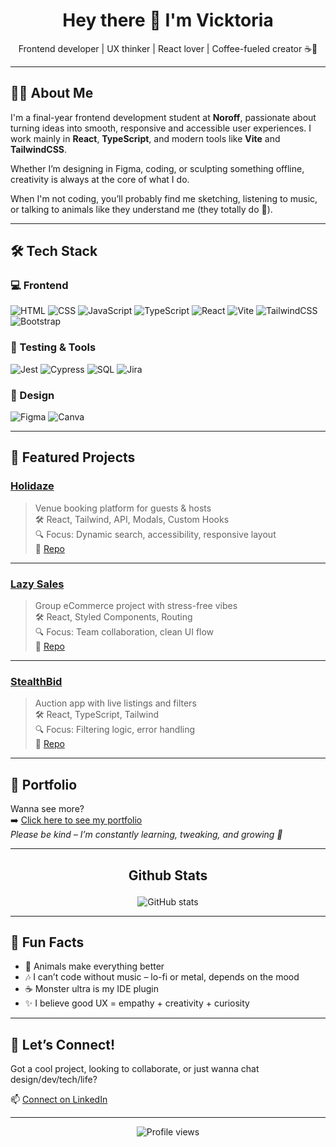 

<h1 align="center">Hey there 👋 I'm Vicktoria</h1>
<p align="center">Frontend developer | UX thinker | React lover | Coffee-fueled creator ☕️🎨</p>

---

## 👩‍💻 About Me

I'm a final-year frontend development student at **Noroff**, passionate about turning ideas into smooth, responsive and accessible user experiences. I work mainly in **React**, **TypeScript**, and modern tools like **Vite** and **TailwindCSS**.  

Whether I’m designing in Figma, coding, or sculpting something offline, creativity is always at the core of what I do.  

When I'm not coding, you’ll probably find me sketching, listening to music, or talking to animals like they understand me (they totally do 🐾).

---

## 🛠️ Tech Stack

### 💻 Frontend
![HTML](https://img.shields.io/badge/HTML5-E34F26?logo=html5&logoColor=white&style=flat)
![CSS](https://img.shields.io/badge/CSS3-1572B6?logo=css3&logoColor=white&style=flat)
![JavaScript](https://img.shields.io/badge/JavaScript-F7DF1E?logo=javascript&logoColor=black&style=flat)
![TypeScript](https://img.shields.io/badge/TypeScript-3178C6?logo=typescript&logoColor=white&style=flat)
![React](https://img.shields.io/badge/React-61DAFB?logo=react&logoColor=black&style=flat)
![Vite](https://img.shields.io/badge/Vite-646CFF?logo=vite&logoColor=white&style=flat)
![TailwindCSS](https://img.shields.io/badge/Tailwind-38B2AC?logo=tailwindcss&logoColor=white&style=flat)
![Bootstrap](https://img.shields.io/badge/Bootstrap-7952B3?logo=bootstrap&logoColor=white&style=flat)

### 🧪 Testing & Tools
![Jest](https://img.shields.io/badge/Jest-C21325?logo=jest&logoColor=white&style=flat)
![Cypress](https://img.shields.io/badge/Cypress-17202C?logo=cypress&logoColor=white&style=flat)
![SQL](https://img.shields.io/badge/SQL-4479A1?logo=postgresql&logoColor=white&style=flat)
![Jira](https://img.shields.io/badge/Jira-0052CC?logo=jira&logoColor=white&style=flat)

### 🎨 Design
![Figma](https://img.shields.io/badge/Figma-F24E1E?logo=figma&logoColor=white&style=flat)
![Canva](https://img.shields.io/badge/Canva-00C4CC?logo=canva&logoColor=white&style=flat)

---

## 🌟 Featured Projects

### [Holidaze](https://holidaze-mode.netlify.app/)
> Venue booking platform for guests & hosts  
🛠️ React, Tailwind, API, Modals, Custom Hooks  
🔍 Focus: Dynamic search, accessibility, responsive layout  
🔗 [Repo](https://github.com/Vickabu/holidaze-pe2)

---

### [Lazy Sales](https://lazysales.netlify.app/)
> Group eCommerce project with stress-free vibes  
🛠️ React, Styled Components, Routing  
🔍 Focus: Team collaboration, clean UI flow  
🔗 [Repo](https://github.com/Vickabu/ca-js-frameworks)

---

### [StealthBid](https://stealth-bid.netlify.app/)
> Auction app with live listings and filters  
🛠️ React, TypeScript, Tailwind  
🔍 Focus: Filtering logic, error handling  
🔗 [Repo](https://github.com/Vickabu/StealthBid)

---

## 🎨 Portfolio

Wanna see more?  
➡️ [Click here to see my portfolio](https://vickabu.netlify.app/)  
*Please be kind – I’m constantly learning, tweaking, and growing 💛*

---

## <p align="center"> Github Stats</p>

<p align="center">
  <img src="https://github-readme-stats.vercel.app/api?username=Vickabu&show_icons=true&theme=radical" alt="GitHub stats" />
</p>

---

## 🎉 Fun Facts

- 🐾 Animals make everything better  
- 🎶 I can’t code without music – lo-fi or metal, depends on the mood  
- ☕ Monster ultra is my IDE plugin  
- ✨ I believe good UX = empathy + creativity + curiosity

---

## 🤝 Let’s Connect!

Got a cool project, looking to collaborate, or just wanna chat design/dev/tech/life?

📫 [Connect on LinkedIn](https://www.linkedin.com/in/vicktoria-alexandra-bure-a98b1815a/)

---

<p align="center">
  <img src="https://komarev.com/ghpvc/?username=Vickabu&style=flat-square&color=9F7AEA" alt="Profile views" />
</p>


<!--
**Vickabu/vickabu** is a ✨ _special_ ✨ repository because its `README.md` (this file) appears on your GitHub profile.

Here are some ideas to get you started:

- 🔭 I’m currently working on ...
- 🌱 I’m currently learning ...
- 👯 I’m looking to collaborate on ...
- 🤔 I’m looking for help with ...
- 💬 Ask me about ...
- 📫 How to reach me: ...
- 😄 Pronouns: ...
- ⚡ Fun fact: ...
-->
